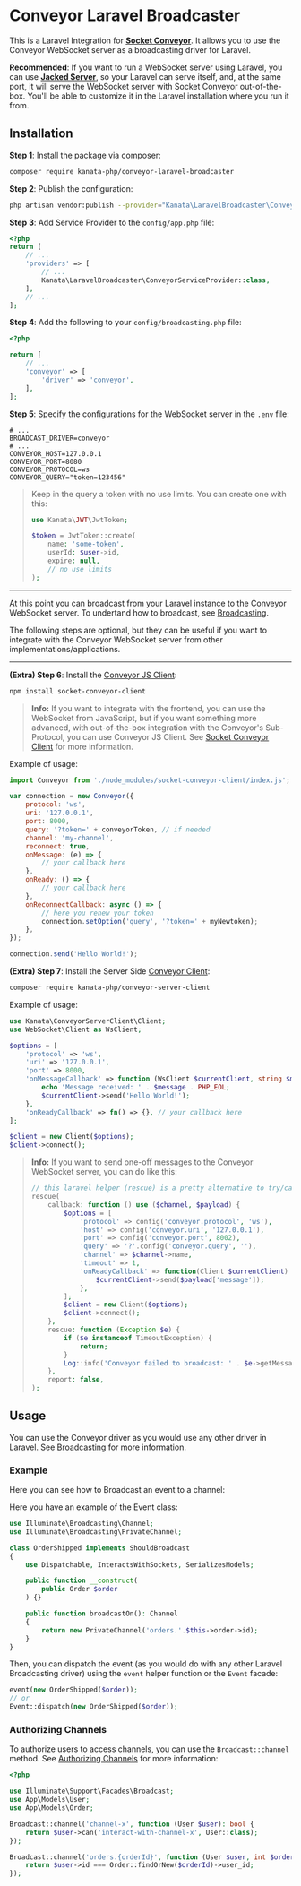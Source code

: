 
# Conveyor Laravel Broadcaster

This is a Laravel Integration for [**Socket Conveyor**](http://socketconveyor.com). It allows you to use the Conveyor WebSocket server as a broadcasting driver for Laravel.

**Recommended**: If you want to run a WebSocket server using Laravel, you can use [**Jacked Server**](https://github.com/jacked-php/jacked-server), so your Laravel can serve itself, and, at the same port, it will serve the WebSocket server with Socket Conveyor out-of-the-box. You'll be able to customize it in the Laravel installation where you run it from.

## Installation

**Step 1**: Install the package via composer:

```bash
composer require kanata-php/conveyor-laravel-broadcaster
```

**Step 2**: Publish the configuration:

```bash
php artisan vendor:publish --provider="Kanata\LaravelBroadcaster\ConveyorServiceProvider"
```

**Step 3**: Add Service Provider to the `config/app.php` file:

```php
<?php
return [
    // ...
    'providers' => [
        // ...
        Kanata\LaravelBroadcaster\ConveyorServiceProvider::class,
    ],
    // ...
];
```

**Step 4**: Add the following to your `config/broadcasting.php` file:

```php
<?php

return [
    // ...
    'conveyor' => [
        'driver' => 'conveyor',
    ],
];
```

**Step 5**: Specify the configurations for the WebSocket server in the `.env` file:

```dotenv
# ...
BROADCAST_DRIVER=conveyor
# ...
CONVEYOR_HOST=127.0.0.1
CONVEYOR_PORT=8080
CONVEYOR_PROTOCOL=ws
CONVEYOR_QUERY="token=123456"
```

> Keep in the query a token with no use limits. You can create one with this:
> ```php
> use Kanata\JWT\JwtToken;
> 
> $token = JwtToken::create(
>     name: 'some-token',
>     userId: $user->id,
>     expire: null,
>     // no use limits
> );
> ```

---

At this point you can broadcast from your Laravel instance to the Conveyor WebSocket server. To undertand how to broadcast, see [Broadcasting](https://laravel.com/docs/10.x/broadcasting).

The following steps are optional, but they can be useful if you want to integrate with the Conveyor WebSocket server from other implementations/applications.

---

**(Extra) Step 6**: Install the [Conveyor JS Client](https://www.npmjs.com/package/socket-conveyor-client):

```bash
npm install socket-conveyor-client
```

> **Info:** If you want to integrate with the frontend, you can use the WebSocket from JavaScript, but if you want something more advanced, with out-of-the-box integration with the Conveyor's Sub-Protocol, you can use Conveyor JS Client. See [Socket Conveyor Client](https://www.npmjs.com/package/socket-conveyor-client) for more information.

Example of usage:

```javascript
import Conveyor from './node_modules/socket-conveyor-client/index.js';

var connection = new Conveyor({
    protocol: 'ws',
    uri: '127.0.0.1',
    port: 8000,
    query: '?token=' + conveyorToken, // if needed
    channel: 'my-channel',
    reconnect: true,
    onMessage: (e) => {
        // your callback here
    },
    onReady: () => {
        // your callback here
    },
    onReconnectCallback: async () => {
        // here you renew your token
        connection.setOption('query', '?token=' + myNewtoken);
    },
});

connection.send('Hello World!');
```

**(Extra) Step 7**: Install the Server Side [Conveyor Client](https://github.com/kanata-php/conveyor-server-client):

```bash
composer require kanata-php/conveyor-server-client
```

Example of usage:

```php
use Kanata\ConveyorServerClient\Client;
use WebSocket\Client as WsClient;

$options = [
    'protocol' => 'ws',
    'uri' => '127.0.0.1',
    'port' => 8000,
    'onMessageCallback' => function (WsClient $currentClient, string $message) {
        echo 'Message received: ' . $message . PHP_EOL;
        $currentClient->send('Hello World!');
    },
    'onReadyCallback' => fn() => {}, // your callback here
];

$client = new Client($options);
$client->connect();
```

> **Info:** If you want to send one-off messages to the Conveyor WebSocket server, you can do like this:
> ```php
> // this laravel helper (rescue) is a pretty alternative to try/catch
> rescue(
>     callback: function () use ($channel, $payload) {
>         $options = [
>             'protocol' => config('conveyor.protocol', 'ws'),
>             'host' => config('conveyor.uri', '127.0.0.1'),
>             'port' => config('conveyor.port', 8002),
>             'query' => '?'.config('conveyor.query', ''),
>             'channel' => $channel->name,
>             'timeout' => 1,
>             'onReadyCallback' => function(Client $currentClient) use ($payload) {
>                 $currentClient->send($payload['message']);
>             },
>         ];
>         $client = new Client($options);
>         $client->connect();
>     },
>     rescue: function (Exception $e) {
>         if ($e instanceof TimeoutException) {
>             return;
>         }
>         Log::info('Conveyor failed to broadcast: ' . $e->getMessage());
>     },
>     report: false,
> );

## Usage

You can use the Conveyor driver as you would use any other driver in Laravel. See [Broadcasting](https://laravel.com/docs/8.x/broadcasting) for more information.

### Example

Here you can see how to Broadcast an event to a channel:

Here you have an example of the Event class:

```php
use Illuminate\Broadcasting\Channel;
use Illuminate\Broadcasting\PrivateChannel;

class OrderShipped implements ShouldBroadcast
{
    use Dispatchable, InteractsWithSockets, SerializesModels;

    public function __construct(
        public Order $order
    ) {}

    public function broadcastOn(): Channel
    {
        return new PrivateChannel('orders.'.$this->order->id);
    }
}
```

Then, you can dispatch the event (as you would do with any other Laravel Broadcasting driver) using the `event` helper function or the `Event` facade:

```php
event(new OrderShipped($order));
// or
Event::dispatch(new OrderShipped($order));
```

### Authorizing Channels

To authorize users to access channels, you can use the `Broadcast::channel` method. See [Authorizing Channels](https://laravel.com/docs/8.x/broadcasting#authorizing-channels) for more information:

```php
<?php

use Illuminate\Support\Facades\Broadcast;
use App\Models\User;
use App\Models\Order;

Broadcast::channel('channel-x', function (User $user): bool {
    return $user->can('interact-with-channel-x', User::class);
});

Broadcast::channel('orders.{orderId}', function (User $user, int $orderId) {
    return $user->id === Order::findOrNew($orderId)->user_id;
});
``` 

